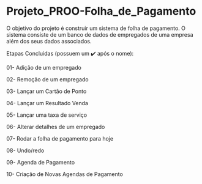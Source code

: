 # Projeto_PROO-Folha_de_Pagamento
O objetivo do projeto é construir um sistema de folha de pagamento. O sistema consiste de um banco de dados de empregados de uma empresa além dos seus dados associados.

Etapas Concluidas (possuem um ✔️️ após o nome):

01- Adição de um empregado

02- Remoção de um empregado

03- Lançar um Cartão de Ponto

04- Lançar um Resultado Venda

05- Lançar uma taxa de serviço

06- Alterar detalhes de um empregado 

07- Rodar a folha de pagamento para hoje 

08- Undo/redo 

09- Agenda de Pagamento

10- Criação de Novas Agendas de Pagamento 

